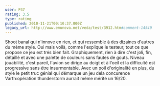 ```yaml
---
user: P47
rating: 3.5
type: rating
published: 2010-11-21T00:10:37.000Z
legacy_url: http://www.emunova.net/veda/test/3912.htm#comment-14540
---
```

Shoot banal qui n'innove en rien, et qui ressemble à des dizaines d'autres du méme style.
Oui mais voilà, comme l'explique le testeur, tout ce que propose ce jeu est trés bien fait.
Graphiquement, rien à dire c'est joli, fin, détaillé et avec une palette de couleurs sans fautes de gouts.
Niveau jouabilité, c'est pareil, l'avion se dirige au doigt et à l'oeil et la difficulté est progressive sans étre insurmontable.
Avec un poil d'originalité en plus, du style le petit truc génial qui démarque un jeu dela concurence Varth:opération thunderstorm aurrait méme mérité un 16/20\.